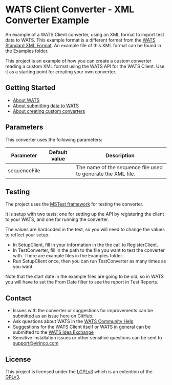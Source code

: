 ﻿# WATS Client Converter - XML Converter Example

An example of a WATS Client converter, using an XML format to import test data to WATS. This example format is a different format from the [WATS Standard XML Format](https://virinco.zendesk.com/hc/en-us/articles/207424643). An example file of this XML format can be found in the Examples folder.

This project is an example of how you can create a custom converter reading a custom XML format using the WATS API for the WATS Client. Use it as a starting point for creating your own converter.

## Getting Started

* [About WATS](https://wats.com/manufacturing-intelligence/)
* [About submitting data to WATS](https://virinco.zendesk.com/hc/en-us/articles/207424613)
* [About creating custom converters](https://virinco.zendesk.com/hc/en-us/articles/207424593)

## Parameters

This converter uses the following parameters:

| Parameter    | Default value | Description                                                  |
|--------------|---------------|--------------------------------------------------------------|
| sequenceFile |               | The name of the sequence file used to generate the XML file. |

## Testing

The project uses the [MSTest framework](https://docs.microsoft.com/en-us/visualstudio/test/quick-start-test-driven-development-with-test-explorer) for testing the converter.

It is setup with two tests; one for setting up the API by registering the client to your WATS, and one for running the converter.

The values are hardcoded in the test, so you will need to change the values to reflect your setup.
* In SetupClient, fill in your information in the the call to RegisterClient.
* In TestConverter, fill in the path to the file you want to test the converter with. There are example files in the Examples folder.
* Run SetupClient once, then you can run TestConverter as many times as you want.

Note that the start date in the example files are going to be old, so in WATS you will have to set the From Date filter to see the report in Test Reports.

## Contact

* Issues with the converter or suggestions for improvements can be submitted as an issue here on GitHub.
* Ask questions about WATS in the [WATS Community Help](https://virinco.zendesk.com/hc/en-us/community/topics/200229613)
* Suggestions for the WATS Client itself or WATS in general can be submitted to the [WATS Idea Exchange](https://virinco.zendesk.com/hc/en-us/community/topics/200229623)
* Sensitive installation issues or other sensitive questions can be sent to [support@virinco.com](mailto://support@virinco.com)

## License

This project is licensed under the [LGPLv3](COPYING.LESSER) which is an extention of the [GPLv3](COPYING).
